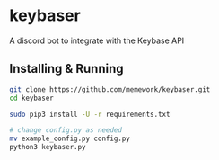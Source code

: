 # keybaser
A discord bot to integrate with the Keybase API

## Installing & Running

```sh
git clone https://github.com/memework/keybaser.git
cd keybaser

sudo pip3 install -U -r requirements.txt

# change config.py as needed
mv example_config.py config.py
python3 keybaser.py
```
